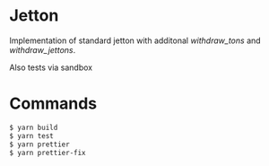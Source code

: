 # Jetton

Implementation of standard jetton with additonal *withdraw_tons* and *withdraw_jettons*.

Also tests via sandbox

# Commands

```sh
$ yarn build
$ yarn test
$ yarn prettier
$ yarn prettier-fix
```